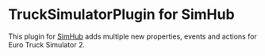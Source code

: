 # TruckSimulatorPlugin for SimHub

This plugin for [SimHub](https://www.simhubdash.com/) adds multiple new properties, events and actions for Euro Truck Simulator 2.